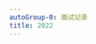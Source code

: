 ```yaml
---
autoGroup-0: 面试记录
title: 2022
---
```

<!-- ## 海南新软
- 日期：3.21 上午十点 fail
## 微盛--腾讯领投
企微管家
- 日期 3.21 晚上七点半
1. async await的try catch问题
2. 箭头函数this ->箭头函数所在的本身定义所在的作用域
3. vue key?判断是否相等
4. [列表点击到第三页跳转 返回第三页(keep-alive)](/source-vue/vue-event.html#vue-keep-alive异步组件)
5. [vue v-model(组件)，v-async](/source-vue/vue-model.html#v-model和sync修饰符)
6. [router next 参数？](/source-vue/vue-about.html#vue-router)

二面
1. [ast中设计的设计模式？Visitor（访问者）](https://juejin.cn/post/6945392689655316494)
2. [webpack异步加载](/front-end/engineering/base-webpack-aync.html)
3. [webpack 不打包某个文件]

三面
1. node后端服务和java写有什么区别 选择
## smbt
一面
1. [width设置100% 和不设置区别](https://www.zhihu.com/question/471783504)
2. [node require('')怎么解析的执行的？](https://juejin.cn/post/6966967728296951815)
  - 读取文件
  - 读取到文件以后给文件包装一个函数
  - 函数格式function(export, module, require,_dirname, filename){}
  - 通过runThisContext将模块编程js语法进行调用
3. 类型推导
4. [减少render的执行次数](https://github.com/Vibing/blog/issues/3)

## 头条
一面
1. 浏览器渲染过程
2. sentry错误监控原理
3. 二叉树路径和 -是否存在 -输出路径

另外
1. decode 模板渲染
2. 柯里化 function sum(a, b, c) {return a + b+ c} var add = curry(sum) add(1)(2,3)
3. 浏览器跳转继续发送请求


1. pnpm 为什么快？---并行下载，避免报的重复下载
2. csrftoen安全？--- 方法from或者a？
3. 一个数字字符串分割成千分位形式


## 美团
1. 浏览器进程线程
2. k个一组链表翻转
fail 不明白为啥？问题都回答了，态度？

## 神策数据
1. setInterval/requestAnimationFrame
2. function this指向问题 
3. 发布订阅(on emit off once)

## 微步
1. 闭包
2. proxy--- 代理，不可变数据
4. promise
5. 斐波那契数列

    ```js
    // 斐波那契数列指的是这样一个数列：0， 1，1，2，3，5，8，13，21，34，55，89..

    // 这个数列从第3项开始，每一项都等于前两项之和。
    const fn = n => {
        // if(n === 0) return 0;
        // if(n === 1) return 1;
        // return fn(n - 1) + fn(n - 2)

        const dp = new Array(n).fill(0);
        dp[0] = 0;
        dp[1] = 1;
        for (let i = 2; i <= n; i++) {
            dp[i] = dp[i - 1] + dp[i - 2]
        }
        return dp[n]
    }
    
    console.log(fn(6))
    ```
    [菲波那切数列](https://github.com/lgwebdream/FE-Interview/issues/9)
6. [超时调用](/front-end/interview/coding.html#超时调用)

## 小米
1. promise实现
2. 有向图是否存在环
3. 斜线输出数组
4. 判断对象的值的路径


5. 接口设计json注意的。。。
6. vue-router和react-router对比
7. IM协议(IMPP/SIP/PRIM/XMPP)

1. webrtc 都有哪些API、连接过程？
2. Houdini、FuguAPI
3. webassembly

4. ssr优化(ssg、协商缓存)

5. vue react diff时间复杂度O(n ^ 3) -> O(n)

6. ref vs shollowRef 
8. this问题
9. 矩形重叠
10. cdn节点监控？
11. computed原理

## 总结

大环境下，找工作困难，面试中谦虚谨慎，态度和蔼，对技术追求的态度，算法回答正确，展现团队领导力；

hr谈薪--不要要求太高

业务需求完成的情况下，多学习一下node服务端&架构相关知识，以及管理方面

**五一前一次搞定面试**

淹死的都是会水的.


// 离职原因--百度出差比较多

// 未来规划---技术深耕 带团队也可

// 解决--说错话  加班问题 架构
// 国企央企，大厂，自动驾驶创业型


// 个人、灵活度 个人原因 规划 公司原因

// 考量这个人，情商要有一些 专业 给人感觉思路清晰


自洽->视角
自我介绍->重新梳理
技术方案-收益
大局
## 其他
公司|一面|二面|三面|结果
---|---|---|---|---
柠檬|pass|pass|hr面|--
火币|pass|pass|定薪定级别|---
字节|pass|pass|fail|--
寺信|pass|fail?|---|--
饭团|fail|---|---|---
掌上先机|fail|--|--|--
蘑菇车联|pass|pass|pass|薪酬没给到offer


* (49 + 900) * 16  税后66.5
* 
* 五险一金 + 商业保险
* 9:60 + 6:30


// weekmap不会导致内存泄露 key是对象 垃圾回收不计入weekMap对象

// 2.cdn边缘计算
// 1. 防盗链 url+用户绑定 cdn + key
// schema设计
// hexo  
// Ifc pinia

// servlet 

// Vue3中又改成v-if高于v-for

// rust版的css转换
// Vue.js设计与实现
// 负载均衡---不同的接口地址？？？cdn


- [贪吃蛇](https://www.cnblogs.com/TRY0929/p/12094491.html)

- [面试题list](https://github.com/febobo/web-interview)

- [字节跳动](https://osjobs.net/topk/%E5%AD%97%E8%8A%82%E8%B7%B3%E5%8A%A8/) -->